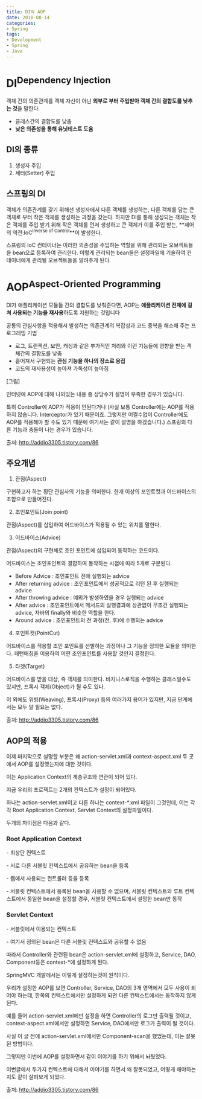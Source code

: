 ```yaml
---
title: DI와 AOP
date: 2018-08-14
categories:
- Spring
tags:
- Development
- Spring
- Java
---
```


# DI<sup>Dependency Injection</sup>

객체 간의 의존관계를 객체 자신이 아닌 **외부로 부터 주입받아 객체 간의 결합도를 낮추는 것**을 말한다.

- 클래스간의 결합도를 낮춤
- **낮은 의존성을 통해 유닛테스트 도움**

## DI의 종류

1. 생성자 주입
2. 세터(Setter) 주입

## 스프링의 DI

객체가 의존관계를 갖기 위해선 생성자에서 다른 객체를 생성하는, 다른 객체를 담는 큰 객체로 부터 작은 객체를 생성하는 과정을 갖는다. 하지만 DI를 통해 생성되는 객체는 작은 객체를 주입 받기 위해 작은 객체를 먼저 생성하고 큰 객체가 이를 주입 받는, **제어의 역전:IoC<sup>Inverse of Control</sup>**이 발생한다.

스프링의 IoC 컨테이너는 이러한 의존성을 주입하는 역할을 위해 관리되는 오브젝트들을 bean으로 등록하여 관리한다. 이렇게 관리되는 bean들은 설정파일에 기술하여 컨테이너에게 관리될 오브젝트들을 알려주게 된다.

# AOP<sup>Aspect-Oriented Programming</sup>

DI가 애플리케이션 모듈들 간의 결합도를 낮춰준다면, AOP는 **애플리케이션 전체에 걸쳐 사용되는 기능을 재사용**하도록 지원하는 것입니다 

공통의 관심사항을 적용해서 발생하는 의존관계의 복잡성과 코드 중복을 해소해 주는 프로그래밍 기법

- 로그, 트랜잭션, 보안, 캐싱과 같은 부가적인 처리와 이런 기능들에 영향을 받는 객체간의 결합도를 낮춤
- 흩어져서 구현되는 **관심 기능을 하나의 장소로 응집**
- 코드의 재사용성이 높아져 가독성이 높아짐

[그림]

인터넷에 AOP에 대해 나와있는 내용 중 상당수가 설명이 부족한 경우가 있습니다.

특히 Controller에 AOP가 적용이 안된다거나 (사실 보통 Controller에는 AOP를 적용하지 않습니다. Interceptor가 있기 때문이죠. 그렇지만 어쩔수없이 Controller에도 AOP를 적용해야 할 수도 있기 때문에 여기서는 같이 설명을 하겠습니다.) 스프링의 다른 기능과 충돌이 나는 경우가 있습니다.

출처: http://addio3305.tistory.com/86

## 주요개념

1) 관점(Aspect)

구현하고자 하는 횡단 관심사의 기능을 의미한다. 한개 이상의 포인트컷과 어드바이스의 조합으로 만들어진다.

2) 조인포인트(Join point)

관점(Aspect)를 삽입하여 어드바이스가 적용될 수 있는 위치를 말한다. 

3) 어드바이스(Advice)

관점(Aspect)의 구현체로 조인 포인트에 삽입되어 동작하는 코드이다. 

어드바이스는 조인포인트와 결합하여 동작하는 시점에 따라 5개로 구분된다.

- Before Advice : 조인포인트 전에 실행되는 advice
- After returning advice : 조인포인트에서 성공적으로 리턴 된 후 실행되는 advice
- After throwing advice : 예외가 발생하였을 경우 실행되는 advice
- After advice : 조인포인트에서 메서드의 실행결과에 상관없이 무조건 실행되는 advice, 자바의 finally와 비슷한 역할을 한다.
- Around advice : 조인포인트의 전 과정(전, 후)에 수행되는 advice

4) 포인트컷(PointCut)

어드바이스를 적용할 조인 포인트를 선별하는 과정이나 그 기능을 정의한 모듈을 의미한다. 패턴매칭을 이용하여 어떤 조인포인트를 사용할 것인지 결정한다.

5) 타겟(Target)

어드바이스를 받을 대상, 즉 객체를 의미한다. 비지니스로직을 수행하는 클래스일수도 있지만, 프록시 객체(Object)가 될 수도 있다.

이 외에도 위빙(Weaving), 프록시(Proxy) 등의 여러가지 용어가 있지만, 지금 단계에서는 모두 알 필요는 없다. 

출처: http://addio3305.tistory.com/86

## AOP의 적용

이제 마지막으로 설명할 부분은 왜 action-servlet.xml과 context-aspect.xml 두 곳에서 AOP를 설정했는지에 대한 것이다. 

이는 Application Context의 계층구조와 연관이 되어 있다. 

지금 우리의 프로젝트는 2개의 컨텍스트가 설정이 되어있다. 

하나는 action-servlet.xml이고 다른 하나는 context-*.xml 파일이 그것인데, 이는 각각 Root Application Context, Servlet Context의 설정파일이다.

두개의 차이점은 다음과 같다.

### Root Application Context

\- 최상단 컨텍스트 

\- 서로 다른 서블릿 컨텍스트에서 공유하는 bean을 등록 

\- 웹에서 사용되는 컨트롤러 등을 등록

\- 서블릿 컨텍스트에서 등록된 bean을 사용할 수 없으며, 서블릿 컨텍스트와 루트 컨텍스트에서 동일한 bean을 설정할 경우, 서블릿 컨텍스트에서 설정한 bean만 동작

### Servlet Context

\- 서블릿에서 이용되는 컨텍스트

\- 여기서 정의된 bean은 다른 서블릿 컨텍스트와 공유할 수 없음

따라서 Controller와 관련된 bean은 action-servlet.xml에 설정하고, Service, DAO, Component등은 context-*에 설정하게 된다.

SpringMVC 개발에서는 이렇게 설정하는것이 원칙이다. 

우리가 설정한 AOP를 보면 Controller, Service, DAO의 3개 영역에서 모두 사용이 되어야 하는데, 한쪽의 컨텍스트에서만 설정하게 되면 다른 컨텍스트에서는 동작하지 않게 된다. 

예를 들어 action-servlet.xml에만 설정을 하면 Controller의 로그만 출력될 것이고, context-aspect.xml에서만 설정하면 Service, DAO에서만 로그가 출력이 될 것이다.

사실 이 글 전에 action-servlet.xml에서만 Component-scan을 했었는데, 이는 잘못된 방법이다. 

그렇지만 이번에 AOP를 설정하면서 같이 이야기를 하기 위해서 놔뒀었다. 

이번글에서 두가지 컨텍스트에 대해서 이야기를 하면서 왜 잘못되었고, 어떻게 해야하는지도 같이 살펴보게 되었다.

출처: http://addio3305.tistory.com/86